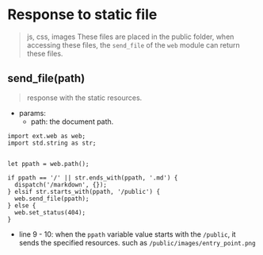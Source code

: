 # Response to static file
> js, css, images These files are placed in the public folder, when accessing these files, the `send_file` of the `web` module can return these files.


## send_file(path)
> response with the static resources.

- params:
  - path: the document path.
```
import ext.web as web;
import std.string as str;


let ppath = web.path();

if ppath == '/' || str.ends_with(ppath, '.md') {
  dispatch('/markdown', {});
} elsif str.starts_with(ppath, '/public') {
  web.send_file(ppath);
} else {
  web.set_status(404);
}
```

- line 9 - 10: when the `ppath` variable value starts with the `/public`, it sends the specified resources. such as `/public/images/entry_point.png`
